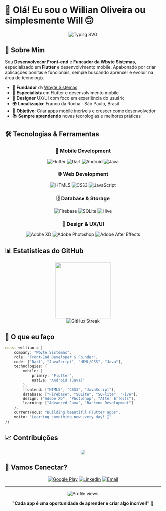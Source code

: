 # 👋 Olá! Eu sou o Willian Oliveira ou simplesmente Will 🙃​

<div align="center">
  <img src="https://readme-typing-svg.herokuapp.com?font=Fira+Code&pause=1000&color=00D9FF&center=true&vCenter=true&width=435&lines=Desenvolvedor+Front-end;Fundador+da+Wbyte+Sistemas;Especialista+em+Flutter;Designer+UX%2FUI" alt="Typing SVG" />
</div>

## 🚀 Sobre Mim

Sou **Desenvolvedor Front-end** e **Fundador da Wbyte Sistemas**, especializado em **Flutter** e desenvolvimento mobile. Apaixonado por criar aplicações bonitas e funcionais, sempre buscando aprender e evoluir na área de tecnologia.

- 🏢 **Fundador** da [Wbyte Sistemas](#)
- 📱 **Especialista** em Flutter e desenvolvimento mobile
- 🎨 **Designer** UX/UI com foco em experiência do usuário
- 🌍 **Localização**: Franco da Rocha - São Paulo, Brasil
- 🎯 **Objetivo**: Criar apps mobile incríveis e crescer como desenvolvedor
- 📚 **Sempre aprendendo** novas tecnologias e melhores práticas

## 🛠️ Tecnologias & Ferramentas

<div align="center">

### 📱 Mobile Development
![Flutter](https://img.shields.io/badge/Flutter-02569B?style=for-the-badge&logo=flutter&logoColor=white)
![Dart](https://img.shields.io/badge/Dart-0175C2?style=for-the-badge&logo=dart&logoColor=white)
![Android](https://img.shields.io/badge/Android-3DDC84?style=for-the-badge&logo=android&logoColor=white)
![Java](https://img.shields.io/badge/Java-ED8B00?style=for-the-badge&logo=java&logoColor=white)

### 🌐 Web Development
![HTML5](https://img.shields.io/badge/HTML5-E34F26?style=for-the-badge&logo=html5&logoColor=white)
![CSS3](https://img.shields.io/badge/CSS3-1572B6?style=for-the-badge&logo=css3&logoColor=white)
![JavaScript](https://img.shields.io/badge/JavaScript-F7DF1E?style=for-the-badge&logo=javascript&logoColor=black)

### 🗄️ Database & Storage
![Firebase](https://img.shields.io/badge/Firebase-039BE5?style=for-the-badge&logo=Firebase&logoColor=white)
![SQLite](https://img.shields.io/badge/SQLite-07405E?style=for-the-badge&logo=sqlite&logoColor=white)
![Hive](https://img.shields.io/badge/Hive-FF6B35?style=for-the-badge&logo=hive&logoColor=white)

### 🎨 Design & UX/UI
![Adobe XD](https://img.shields.io/badge/Adobe%20XD-470137?style=for-the-badge&logo=Adobe%20XD&logoColor=#FF61F6)
![Adobe Photoshop](https://img.shields.io/badge/Adobe%20Photoshop-31A8FF?style=for-the-badge&logo=Adobe%20Photoshop&logoColor=black)
![Adobe After Effects](https://img.shields.io/badge/Adobe%20After%20Effects-9999FF?style=for-the-badge&logo=Adobe%20After%20Effects&logoColor=white)

</div>

## 📊 Estatísticas do GitHub

<div align="center">
  <img height="180em" src="https://github-readme-stats.vercel.app/api/top-langs/?username=Willian0liveira&layout=compact&langs_count=7&theme=tokyonight"/>
</div>

<div align="center">
  <img src="https://github-readme-streak-stats.herokuapp.com/?user=Willian0liveira&theme=tokyonight" alt="GitHub Streak" />
</div>

## 🌟 O que eu faço

```dart
const willian = {
    company: "Wbyte Sistemas",
    role: "Front-End Developer & Founder",
    code: ["Dart", "JavaScript", "HTML/CSS", "Java"],
    technologies: {
        mobile: {
            primary: "Flutter",
            native: "Android (Java)"
        },
        frontend: ["HTML5", "CSS3", "JavaScript"],
        database: ["Firebase", "SQLite", "SQFlite", "Hive"],
        design: ["Adobe XD", "Photoshop", "After Effects"],
        learning: ["Advanced Java", "Backend Development"]
    },
    currentFocus: "Building beautiful Flutter apps",
    motto: "Learning something new every day! 🚀"
};
```

## 📈 Contribuições

<div align="center">
  <img src="https://github-readme-activity-graph.vercel.app/graph?username=Willian0liveira&theme=tokyo-night&hide_border=true" />
</div>

## 🤝 Vamos Conectar?

<div align="center">

[![Google Play](https://img.shields.io/badge/Google_Play-Wbyte_Sistemas-414141?style=for-the-badge&logo=google-play&logoColor=white)](https://play.google.com/store/apps/dev?id=7894324634392948648&hl=pt_BR)
[![LinkedIn](https://img.shields.io/badge/LinkedIn-0077B5?style=for-the-badge&logo=linkedin&logoColor=white)](https://linkedin.com/in/willian0liveira)
[![Email](https://img.shields.io/badge/Email-D14836?style=for-the-badge&logo=gmail&logoColor=white)](mailto:contato@wbytesistemas.com)

</div>

---

<div align="center">
  <img src="https://komarev.com/ghpvc/?username=Willian0liveira&color=blue&style=flat-square&label=Profile+Views" alt="Profile views" />
  
  **"Cada app é uma oportunidade de aprender e criar algo incrível!"** 🚀
</div>
